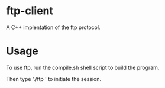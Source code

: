 # ftp-client
A C++ implentation of the ftp protocol.

# Usage
To use ftp, run the compile.sh shell script to build the program.

Then type './ftp <SERVER NAME>' to initiate the session.